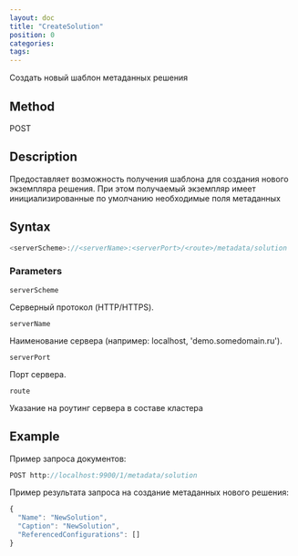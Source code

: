 ```yaml
---
layout: doc
title: "CreateSolution"
position: 0
categories: 
tags:
---
```


Создать новый шаблон метаданных решения

## Method 

POST

## Description
Предоставляет возможность получения шаблона для создания нового экземпляра решения.
При этом получаемый экземпляр имеет инициализированные по умолчанию необходимые поля метаданных

## Syntax
```js
<serverScheme>://<serverName>:<serverPort>/<route>/metadata/solution
```

### Parameters

`serverScheme`

Серверный протокол (HTTP/HTTPS).

`serverName`

Наименование сервера (например: localhost, 'demo.somedomain.ru').

`serverPort`

Порт сервера.

`route` 

Указание на роутинг сервера в составе кластера

## Example

Пример запроса документов:

```csharp
POST http://localhost:9900/1/metadata/solution 
```

Пример результата запроса на создание метаданных нового решения:

```js
{
  "Name": "NewSolution",
  "Caption": "NewSolution",
  "ReferencedConfigurations": []
}
```
